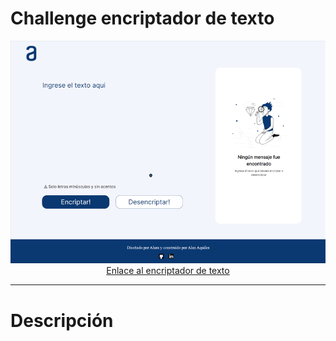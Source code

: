 # Challenge encriptador de texto
  <img src="https://github.com/Ax3g/Challenge_Encriptador/blob/master/img/Encriptador%20de%20texto.png">
  
  <div align="center"><a href="https://ax3g.github.io/Challenge_Encriptador/">Enlace al encriptador de texto</a></div>
  
  ---
  
# Descripción

